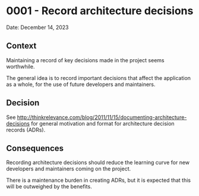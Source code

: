 # 0001 - Record architecture decisions

Date: December 14, 2023

## Context

Maintaining a record of key decisions made in the project seems worthwhile.

The general idea is to record important decisions that affect the application
as a whole, for the use of future developers and maintainers.

## Decision

See <http://thinkrelevance.com/blog/2011/11/15/documenting-architecture-decisions>
for general motivation and format for architecture decision records (ADRs).

## Consequences

Recording architecture decisions should reduce the learning curve for new
developers and maintainers coming on the project.

There is a maintenance burden in creating ADRs, but it is expected that this will
be outweighed by the benefits.
